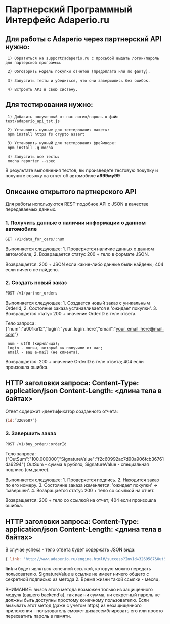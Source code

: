 # Партнерский Программный Интерфейс Adaperio.ru

## Для работы с Adaperio через партнерский API нужно:

     1) Обратиться на support@adaperio.ru с просьбой выдать логин/пароль для партерской программы.

     2) Обговорить модель покупки отчетов (предоплата или по факту).

     3) Запустить тесты и убедиться, что они завершились без ошибок.

     4) Встроить API в свою систему.

## Для тестирования нужно:

     1) Добавить полученный от нас логин/пароль в файл test/adaperio_api_tst.js

     2) Установить нужные для тестирования пакеты: 
     npm install https fs crypto assert

     3) Установить нужный для тестирования фреймворк: 
     npm install -g mocha

     4) Запустить все тесты: 
     mocha reporter --spec

В результате выполнения тестов, вы произведете тестовую покупку и получите ссылку на отчет об автомобиле **а999му99**

## Описание открытого партнерского API
Для работы используются REST-подобное API с JSON в качестве передаваемых данных. 

### 1. Получить данные о наличии информации о данном автомобиле

```javascript
GET /v1/data_for_cars/:num
```

Выполняется следующее: 
    1. Проверяется наличие данных о данном автомобиле;
    2. Возвращается статус 200 + тело в формате JSON.

Возвращается: 200 + JSON если какие-либо данные были найдены; 
              404 если ничего не найдено.

### 2. Создать новый заказ

```javascript
POST /v1/partner_orders
```
Выполняется следующее:
    1. Создается новый заказ с уникальным OrderId;
    2. Состояние заказа устанавливается в 'ожидает покупки'.
    3. Возвращается статус 200 + значение OrderID в теле ответа.

Тело запроса: 
     {"num":"а001кк12”,”login”:”your_login_here”,”email”:”your_email_here@mail.com”}

     num - utf8 (кириллица); 
     login - логин, который вы получили от нас;
     email - ваш e-mail (не клиента).

Возвращается: 200 + значение OrderID в теле ответа;
              404 если произошла ошибка.

HTTP заголовки запроса:
         Content-Type: application/json
         Content-Length: <длина тела в байтах>
---
Ответ содержит идентификатор созданного отчета: 
```javascript
{id:”3269587”}
```

### 3. Завершить заказ

```javascript
POST /v1/buy_order/:orderId
```
Тело запроса: 
     {"OutSum":"100.000000”,”SignatureValue":"f2c60992ac7d90a906fcb36761da6294"}
     OutSum - сумма в рублях;
     SignatureValue - специальная подпись (см.далее).

Выполняется следующее:
    1. Проверяется подпись.
    2. Находится заказ по его номеру.
    3. Состояние заказа изменяется: 'ожидает покупки' -> 'завершен'.
    4. Возвращается статус 200 + тело со ссылкой на отчет.

Возвращается: 200 + тело cо ссылкой на отчет;
              404 если произошла ошибка.

HTTP заголовки запроса:
         Content-Type: application/json
         Content-Length: <длина тела в байтах>
---

В случае успеха - тело ответа будет содержать JSON вида:
```javascript
{ link: 'http://www.adaperio.ru/engine.html#/success?InvId=3269587&OutSum=100.000000&SignatureValue=1813ba713a5ee12abf0b7bb3e669d072' }
```

**link** и будет являться конечной ссылкой, которую можно передать пользователю. SignatureValue в ссылке не имеет ничего общего с секретной подписью из метода 2. 
Время жизни такой ссылки - месяц. 

ВНИМАНИЕ: вызов этого метода возможен только из защищенного модуля (вашего backend’а), так как ни сумма, ни секретный пароль не должны быть доступны простому конечному пользователю. Если вызывать этот метод (даже с учетом https) из незащищенного приложения - пользователь сможет дизассемблировать его или просто перехватить пароль в памяти.


